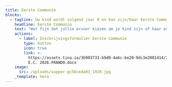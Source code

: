 ```yaml
---
title: Eerste Communie
blocks:
  - tagline: Uw kind wordt volgend jaar 8 en kan zijn/haar Eerste Communie vieren.
    headline: Eerste Communie
    text: "Wat fijn dat jullie ervoor kiezen om je kind zijn of haar eerste communie te laten doen.\n\nDit gebeuren isbelangrijk gebeuren binnen een warme geloofsgemeenschap (het is niet gebonden aan een school)..\n\nUw kind inschrijven betekent dat u zich betrokken voelt bij het gebeuren en de voorbereiding op de Eerste Communie van nabij wil volgen.\_\n\nIn onze geloofsgemeenschap\_verzorgen de ouders, in samenspraak met een verantwoordelijke, deze voorbereiding.\n\nDe ouderavond, waarop de ouders worden uitgenodigd,\_vindt plaats in het najaar. U ontvangt de concrete datum na inschrijving.\n\nGelieve het inschrijvingsformulier in te vullen en via mail ([catechesesf@gmail.com](mailto:catechesesf@gmail.com)) of post op te sturen ten laatste op 30 september.\n"
    actions:
      - label: Inschrijvingsformulier Eerste Communie
        type: button
        icon: true
        link: >-
          https://assets.tina.io/3b903733-b9d0-4a6c-be20-9dc3e2081414/2025/Aanvraagformulier
          E.C. 2026.FRANDO.docx
    image:
      src: /uploads/supper-gc56ceda01_1920.jpg
    _template: hero
---
```


